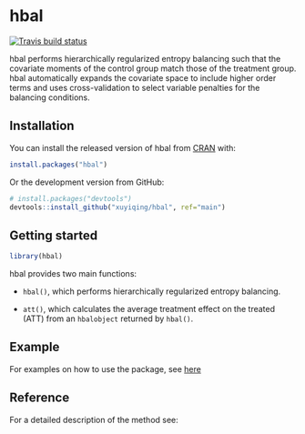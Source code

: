 
<!-- README.md is generated from README.Rmd. Please edit that file -->

# hbal

<!-- badges: start -->

[![Travis build status](https://travis-ci.com/xuyiqing/hbal.svg?branch=main)](https://travis-ci.com/xuyiqing/hbal)
<!-- badges: end -->

hbal performs hierarchically regularized entropy balancing such that the
covariate moments of the control group match those of the treatment
group. hbal automatically expands the covariate space to include higher
order terms and uses cross-validation to select variable penalties for
the balancing conditions.

## Installation

You can install the released version of hbal from
[CRAN](https://CRAN.R-project.org) with:

``` r
install.packages("hbal")
```

Or the development version from GitHub:

``` r
# install.packages("devtools")
devtools::install_github("xuyiqing/hbal", ref="main")
```

## Getting started

``` r
library(hbal)
```

hbal provides two main functions:

  - `hbal()`, which performs hierarchically regularized entropy
    balancing.

  - `att()`, which calculates the average treatment effect on the
    treated (ATT) from an `hbalobject` returned by `hbal()`.

## Example

For examples on how to use the package, see
[here](https://github.com/xuyiqing/hbal)

## Reference

For a detailed description of the method see:
